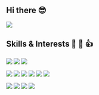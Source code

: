## Hi there 😎

<img src="https://github-readme-stats.vercel.app/api/top-langs/?username=molgga&hide_langs_below=1&layout=compact&theme=dracula&bg_color=45,444,111&title_color=fff" />



## Skills & Interests 👀 🤩 👍

<span><img src="https://img.shields.io/badge/typescript-%23007ACC.svg?style=for-the-badge&logo=typescript&logoColor=white" /></span>
<span><img src="https://img.shields.io/badge/html5-%23E34F26.svg?style=for-the-badge&logo=html5&logoColor=white" /></span>
<span><img src="https://img.shields.io/badge/css3-%231572B6.svg?style=for-the-badge&logo=css3&logoColor=white" /></span>

<span><img src="https://img.shields.io/badge/vuejs-%2335495e.svg?style=for-the-badge&logo=vuedotjs&logoColor=%234FC08D" /></span>
<span><img src="https://img.shields.io/badge/rxjs-%23B7178C.svg?style=for-the-badge&logo=reactivex&logoColor=white" /></span>
<span><img src="https://img.shields.io/badge/angular-%23DD0031.svg?style=for-the-badge&logo=angular&logoColor=white" /></span>
<span><img src="https://img.shields.io/badge/nestjs-%23E0234E.svg?style=for-the-badge&logo=nestjs&logoColor=white" /></span>
<span><img src="https://img.shields.io/badge/express.js-%23404d59.svg?style=for-the-badge&logo=express&logoColor=%2361DAFB" /></span>
<span><img src="https://img.shields.io/badge/-Storybook-FF4785?style=for-the-badge&logo=storybook&logoColor=white" /></span>

<span><img src="https://img.shields.io/badge/Visual%20Studio%20Code-0078d7.svg?style=for-the-badge&logo=visual-studio-code&logoColor=white" /></span>
<span><img src="https://img.shields.io/badge/vite-%23646CFF.svg?style=for-the-badge&logo=vite&logoColor=white" /></span>
<span><img src="https://img.shields.io/badge/NPM-%23000000.svg?style=for-the-badge&logo=npm&logoColor=white" /></span>
<span><img src="https://img.shields.io/badge/github%20actions-%232671E5.svg?style=for-the-badge&logo=githubactions&logoColor=white" /></span>

